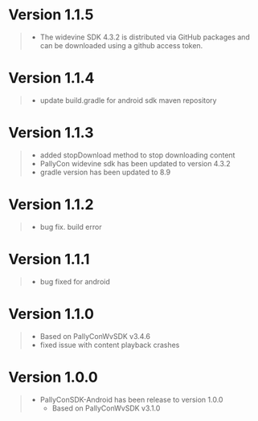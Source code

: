 # Version 1.1.5

>- The widevine SDK 4.3.2 is distributed via GitHub packages and can be downloaded using a github access token.

# Version 1.1.4

>- update build.gradle for android sdk maven repository

# Version 1.1.3

>- added stopDownload method to stop downloading content
>- PallyCon widevine sdk has been updated to version 4.3.2
>- gradle version has been updated to 8.9

# Version 1.1.2

>- bug fix. build error

# Version 1.1.1

>- bug fixed for android

# Version 1.1.0

> - Based on PallyConWvSDK v3.4.6
> - fixed issue with content playback crashes

# Version 1.0.0

> - PallyConSDK-Android has been release to version 1.0.0 
>   - Based on PallyConWvSDK v3.1.0
